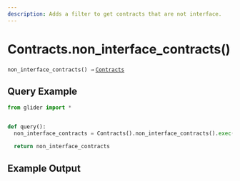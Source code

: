 ```yaml
---
description: Adds a filter to get contracts that are not interface.
---
```


# Contracts.non\_interface\_contracts()

`non_interface_contracts() →` [`Contracts`](./)

## Query Example

```python
from glider import *


def query():
  non_interface_contracts = Contracts().non_interface_contracts().exec(5)

  return non_interface_contracts
```

## Example Output

<figure><img src="../../.gitbook/assets/Screenshot 2025-08-14 at 1.29.00 PM.png" alt=""><figcaption></figcaption></figure>
